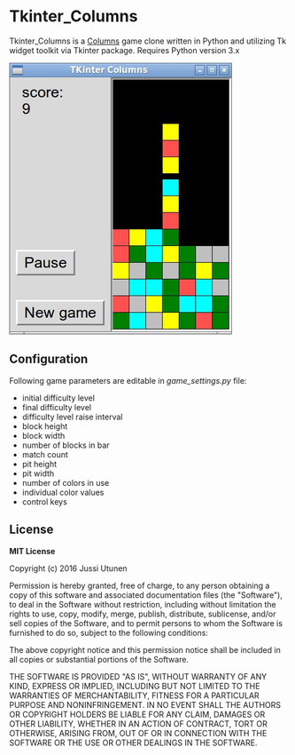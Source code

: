 # Tkinter_Columns
Tkinter_Columns is a [Columns](https://en.wikipedia.org/wiki/Columns_(video_game)) game clone written in Python and utilizing Tk widget toolkit via Tkinter package. Requires Python version 3.x

![Screenshot](screenshot.jpg)

## Configuration
Following game parameters are editable in *game_settings.py* file:
* initial difficulty level
* final difficulty level
* difficulty level raise interval
* block height
* block width
* number of blocks in bar
* match count
* pit height
* pit width
* number of colors in use
* individual color values
* control keys

## License

**MIT License**

Copyright (c) 2016 Jussi Utunen

Permission is hereby granted, free of charge, to any person obtaining a copy
of this software and associated documentation files (the "Software"), to deal
in the Software without restriction, including without limitation the rights
to use, copy, modify, merge, publish, distribute, sublicense, and/or sell
copies of the Software, and to permit persons to whom the Software is
furnished to do so, subject to the following conditions:

The above copyright notice and this permission notice shall be included in all
copies or substantial portions of the Software.

THE SOFTWARE IS PROVIDED "AS IS", WITHOUT WARRANTY OF ANY KIND, EXPRESS OR
IMPLIED, INCLUDING BUT NOT LIMITED TO THE WARRANTIES OF MERCHANTABILITY,
FITNESS FOR A PARTICULAR PURPOSE AND NONINFRINGEMENT. IN NO EVENT SHALL THE
AUTHORS OR COPYRIGHT HOLDERS BE LIABLE FOR ANY CLAIM, DAMAGES OR OTHER
LIABILITY, WHETHER IN AN ACTION OF CONTRACT, TORT OR OTHERWISE, ARISING FROM,
OUT OF OR IN CONNECTION WITH THE SOFTWARE OR THE USE OR OTHER DEALINGS IN THE
SOFTWARE.

